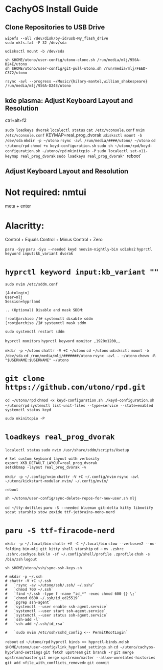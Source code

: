 # CachyOS Install Guide

## Clone Repositories to USB Drive

`wipefs --all /dev/disk/by-id/usb-My_flash_drive`  
`sudo mkfs.fat -F 32 /dev/sda`  

`udisksctl mount -b /dev/sda`  

`sh $HOME/utono/user-config/utono-clone.sh /run/media/mlj/956A-D24E/utono`  
`sh $HOME/utono/user-config/git-pull-utono.sh /run/media/mlj/FEED-C372/utono`  

`rsync -avl --progress ~/Music/{hilary-mantel,william_shakespeare} /run/media/mlj/956A-D24E/utono`  

## kde plasma: Adjust Keyboard Layout and Resolution

ctrl+alt+f2

`sudo loadkeys dvorak`
`localectl status`
`cat /etc/vconsole.conf`
`nvim /etc/vconsole.conf`
    KEYMAP=real_prog_dvorak
`udisksctl mount -b /dev/sda`
`mkdir -p ~/utono`
`rsync -avl /run/media/####/utono/ ~/utono`
`cd ~/utono/rpd`
`chmod +x keyd-configuration.sh`
`sudo sh ~/utono/rpd/keyd-configuration.sh ~/utono/rpd`
`mkinitcpio -P`
`sudo localectl set-x11-keymap real_prog_dvorak`
`sudo loadkeys real_prog_dvorak'
`reboot`

## Adjust Keyboard Layout and Resolution

# Not required: nmtui
meta + enter

# Alacritty:
Control + Equals
Control + Minus
Control + Zero

`paru -Syy`
`paru -Syu --needed keyd neovim-nightly-bin udisks2`
`hyprctl keyword input:kb_variant dvorak`
# `hyprctl keyword input:kb_variant ""`
`sudo nvim /etc/sddm.conf`

    [Autologin]
    User=mlj
    Session=hyprland

    .. (Optional) Disable and mask SDDM:

    [root@archiso /]# systemctl disable sddm
    [root@archiso /]# systemctl mask sddm

`sudo systemctl restart sddm`

`hyprctl monitors`
`hyprctl keyword monitor ,1920x1200,,`

`mkdir -p ~/utono`
`chattr -V +C ~/utono`
`cd ~/utono`
`udisksctl mount -b /dev/sda`
`cd /run/media/mlj/#######/utono`
`rsync -avl . ~/utono`
`chown -R "$USERNAME:$USERNAME" ~/utono`

# `git clone https://github.com/utono/rpd.git`

`cd ~/utono/rpd`
`chmod +x keyd-configuration.sh`
`./keyd-configuration.sh ~/utono/rpd`
`systemctl list-unit-files --type=service --state=enabled`
`systemctl status keyd`

`sudo mkinitcpio -P`
# `loadkeys real_prog_dvorak`
`localectl status`
`sudo nvim /usr/share/sddm/scripts/Xsetup`

    # Set custom keyboard layout with verbosity
    export XKB_DEFAULT_LAYOUT=real_prog_dvorak
    setxkbmap -layout real_prog_dvorak -v

`mkdir -p ~/.config/nvim`
`chattr -V +C ~/.config/nvim`
`rsync -avl ~/utono/kickstart-modular.nvim/ ~/.config/nvim/`

`reboot`

`sh ~/utono/user-config/sync-delete-repos-for-new-user.sh mlj`

`cd ~/tty-dotfiles`
`paru -S --needed blueman git-delta kitty libnotify socat starship stow zoxide ttf-jetbrains-mono-nerd`

# `paru -S ttf-firacode-nerd`
`mkdir -p ~/.local/bin`
`chattr +V -C ~/.local/bin`
`stow --verbose=2 --no-folding bin-mlj git kitty shell starship`
`cd ~`
`mv .zshrc .zshrc.cachyos.bak`
`ln -sf ~/.config/shell/profile .zprofile`
`chsh -s /bin/zsh`
`logout`









`sh $HOME/utono/ssh/sync-ssh-keys.sh`

    # mkdir -p ~/.ssh
    # chattr -V +C ~/.ssh
    #   `rsync -av ~/utono/ssh/.ssh/ ~/.ssh/`
    #   `chmod 700 ~/.ssh`
    #   `find ~/.ssh -type f -name "id_*" -exec chmod 600 {} \;`
    #   `chmod 0600 ~/.ssh/id_ed25519`
    #   `pgrep ssh-agent`
    #   `systemctl --user enable ssh-agent.service`
    #   `systemctl --user start ssh-agent.service`
    #   `systemctl --user status ssh-agent.service`
    #   `ssh-add -l`
    #   `ssh-add ~/.ssh/id_rsa`

    #   `sudo nvim /etc/ssh/sshd_config <-- PermitRootLogin`


`reboot`
`cd ~/utono/rpd`
`hyprctl binds >> hyprctl-binds.md`
`sh $HOME/utono/user-config/link_hyprland_settings.sh`
`cd ~/utono/cachyos-hyprland-settings`
`git fetch upstream`
`git branch -r`
`git merge upstream/master`
`git merge upstream/master --allow-unrelated-histories`
`git add <file_with_conflicts_removed>`
`git commit`
